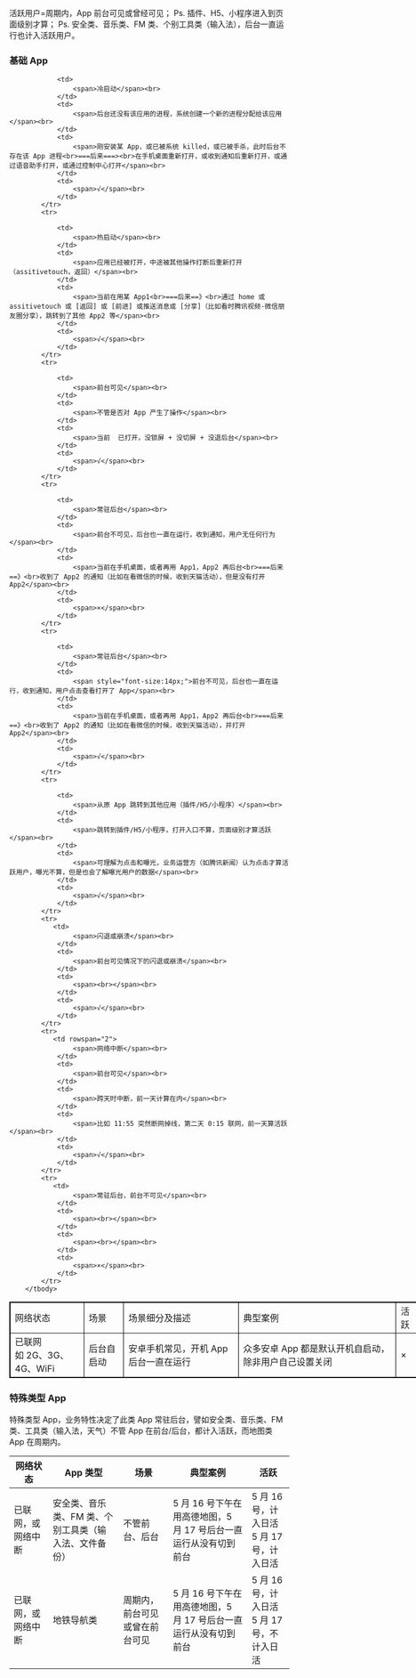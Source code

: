 活跃用户=周期内，App 前台可见或曾经可见；
Ps. 插件、H5、小程序进入到页面级别才算；
Ps. 安全类、音乐类、FM 类、个别工具类（输入法），后台一直运行也计入活跃用户。

### 基础 App
<table style="width:740px;" cellpadding="2" cellspacing="0" border="1" bordercolor="#000000">
		<tbody>
			<tr>
				<td>
					<span>网络状态</span><br>
				</td>
				<td>
					<span>场景</span><br>
				</td>
				<td>
					<span>场景细分及描述</span><br>
				</td>
				<td>
					<span>典型案例</span><br>
				</td>
				<td>
					<span>活跃</span><br>
				</td>
			</tr>
			<tr>
				<td rowspan="8">
					<span>已联网<br>如 2G、3G、4G、WiFi</span><br>
				</td>
				<td>
					<span>后台自启动</span><br>
				</td>
				<td>
					<span>安卓手机常见，开机 App 后台一直在运行</span><br>
				</td>
				<td>
					<span>众多安卓 App 都是默认开机自启动，除非用户自己设置关闭</span><br>
				</td>
				<td>
					<span>×</span><br>
				</td>
			</tr>
			<tr>
			
				<td>
					<span>冷启动</span><br>
				</td>
				<td>
					<span>后台还没有该应用的进程，系统创建一个新的进程分配给该应用</span><br>
				</td>
				<td>
					<span>刚安装某 App，或已被系统 killed，或已被手杀，此时后台不存在该 App 进程<br>===后来===><br>在手机桌面重新打开，或收到通知后重新打开，或通过语音助手打开，或通过控制中心打开</span><br>
				</td>
				<td>
					<span>√</span><br>
				</td>
			</tr>
			<tr>
			
				<td>
					<span>热启动</span><br>
				</td>
				<td>
					<span>应用已经被打开，中途被其他操作打断后重新打开（assitivetouch，返回）</span><br>
				</td>
				<td>
					<span>当前在用某 App1<br>===后来==》<br>通过 home 或 assitivetouch 或 [返回] 或 [前进] 或推送消息或 [分享]（比如看时腾讯视频-微信朋友圈分享），跳转到了其他 App2 等</span><br>
				</td>
				<td>
					<span>√</span><br>
				</td>
			</tr>
			<tr>
				
				<td>
					<span>前台可见</span><br>
				</td>
				<td>
					<span>不管是否对 App 产生了操作</span><br>
				</td>
				<td>
					<span>当前  已打开，没锁屏 + 没切屏 + 没退后台</span><br>
				</td>
				<td>
					<span>√</span><br>
				</td>
			</tr>
			<tr>
				
				<td>
					<span>常驻后台</span><br>
				</td>
				<td>
					<span>前台不可见，后台也一直在运行，收到通知，用户无任何行为</span><br>
				</td>
				<td>
					<span>当前在手机桌面，或者再用 App1，App2 再后台<br>===后来==》<br>收到了 App2 的通知（比如在看微信的时候，收到天猫活动），但是没有打开 App2</span><br>
				</td>
				<td>
					<span>×</span><br>
				</td>
			</tr>
			<tr>
				
				<td>
					<span>常驻后台</span><br>
				</td>
				<td>
					<span style="font-size:14px;">前台不可见，后台也一直在运行，收到通知，用户点击查看打开了 App</span><br>
				</td>
				<td>
					<span>当前在手机桌面，或者再用 App1，App2 再后台<br>===后来==》<br>收到了 App2 的通知（比如在看微信的时候，收到天猫活动），并打开 App2</span><br>
				</td>
				<td>
					<span>√</span><br>
				</td>
			</tr>
			<tr>
				
				<td>
					<span>从原 App 跳转到其他应用（插件/H5/小程序）</span><br>
				</td>
				<td>
					<span>跳转到插件/H5/小程序，打开入口不算，页面级别才算活跃</span><br>
				</td>
				<td>
					<span>可理解为点击和曝光，业务运营方（如腾讯新闻）认为点击才算活跃用户，曝光不算，但是也会了解曝光用户的数据</span><br>
				</td>
				<td>
					<span>√</span><br>
				</td>
			</tr>
			<tr>
			   <td>
					<span>闪退或崩溃</span><br>
				</td>
				<td>
					<span>前台可见情况下的闪退或崩溃</span><br>
				</td>
				<td>
					<span><br></span><br>
				</td>
				<td>
					<span>√</span><br>
				</td>
			</tr>
			<tr>
			   <td rowspan="2">
					<span>网络中断</span><br>
				</td>
				<td>
					<span>前台可见</span><br>
				</td>
				<td>
					<span>跨天时中断，前一天计算在内</span><br>
				</td>
				<td>
					<span>比如 11:55 突然断网掉线，第二天 0:15 联网，前一天算活跃</span><br>
				</td>
				<td>
					<span>√</span><br>
				</td>
			</tr>
			<tr>
			   <td>
					<span>常驻后台，前台不可见</span><br>
				</td>
				<td>
					<span><br></span><br>
				</td>
				<td>
					<span><br></span><br>
				</td>
				<td>
					<span>×</span><br>
				</td>
			</tr>
		</tbody>
</table>	

### 特殊类型 App

特殊类型 App，业务特性决定了此类 App 常驻后台，譬如安全类、音乐类、FM类、工具类（输入法，天气）不管 App 在前台/后台，都计入活跃，而地图类 App 在周期内。  

| 网络状态 | App 类型 | 场景 |典型案例 | 活跃 |
|---------|---------|---------|---------|---------|
| 已联网，或网络中断 | 安全类、音乐类、FM 类、个别工具类（输入法、文件备份） | 不管前台、后台 |5 月 16 号下午在用高德地图，5 月 17 号后台一直运行从没有切到前台|5 月 16 号，计入日活<br>5 月 17 号，计入日活|
| 已联网，或网络中断  | 地铁导航类 | 周期内，前台可见或曾在前台可见 |5 月 16 号下午在用高德地图，5 月 17 号后台一直运行从没有切到前台 | 5 月 16 号，计入日活<br>5 月 17 号，不计入日活 |





